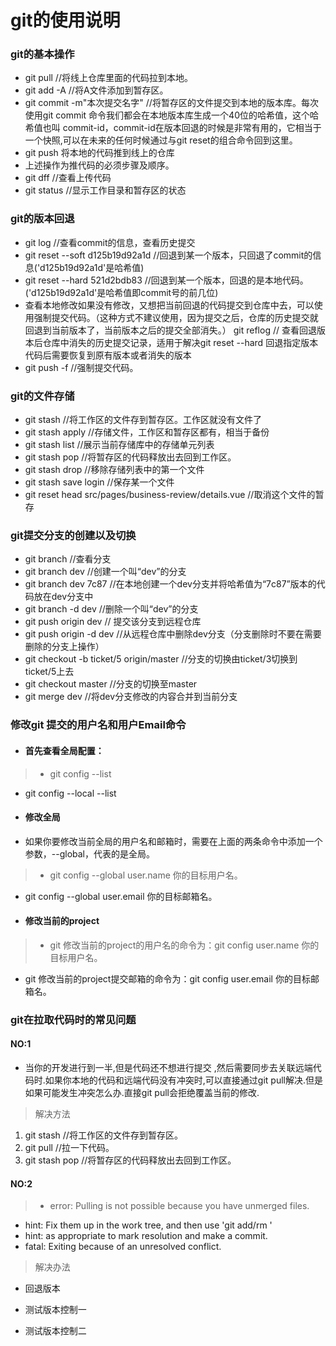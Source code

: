 # git的使用说明

### git的基本操作
* git pull   //将线上仓库里面的代码拉到本地。
* git add -A    //将A文件添加到暂存区。
* git commit -m"本次提交名字"   //将暂存区的文件提交到本地的版本库。每次使用git commit 命令我们都会在本地版本库生成一个40位的哈希值，这个哈希值也叫         commit-id，commit-id在版本回退的时候是非常有用的，它相当于一个快照,可以在未来的任何时候通过与git reset的组合命令回到这里。
* git push  将本地的代码推到线上的仓库
* 上述操作为推代码的必须步骤及顺序。
* git dff     //查看上传代码
* git status    //显示工作目录和暂存区的状态

### git的版本回退
* git log   //查看commit的信息，查看历史提交
* git reset --soft d125b19d92a1d    //回退到某一个版本，只回退了commit的信息('d125b19d92a1d'是哈希值)
* git reset --hard 521d2bdb83  //回退到某一个版本，回退的是本地代码。('d125b19d92a1d'是哈希值即commit号的前几位)
* 查看本地修改如果没有修改，又想把当前回退的代码提交到仓库中去，可以使用强制提交代码。（这种方式不建议使用，因为提交之后，仓库的历史提交就回退到当前版本了，当前版本之后的提交全部消失。）
git reflog  // 查看回退版本后仓库中消失的历史提交记录，适用于解决git reset --hard 回退指定版本代码后需要恢复到原有版本或者消失的版本
* git push -f  //强制提交代码。

### git的文件存储
* git stash    //将工作区的文件存到暂存区。工作区就没有文件了
* git stash apply    //存储文件，工作区和暂存区都有，相当于备份
* git stash list    //展示当前存储库中的存储单元列表
* git stash pop    //将暂存区的代码释放出去回到工作区。
* git stash drop    //移除存储列表中的第一个文件
* git stash save login    //保存某一个文件
* git reset head src/pages/business-review/details.vue     //取消这个文件的暂存

### git提交分支的创建以及切换
* git branch    //查看分支
* git branch dev    //创建一个叫“dev”的分支
* git branch dev 7c87   //在本地创建一个dev分支并将哈希值为“7c87”版本的代码放在dev分支中
* git branch -d dev    //删除一个叫“dev”的分支
* git push origin dev // 提交该分支到远程仓库
* git push origin -d dev //从远程仓库中删除dev分支（分支删除时不要在需要删除的分支上操作）
* git checkout -b ticket/5 origin/master    //分支的切换由ticket/3切换到ticket/5上去
* git checkout master    //分支的切换至master
* git merge dev  //将dev分支修改的内容合并到当前分支

### 修改git 提交的用户名和用户Email命令
* #### 首先查看全局配置：

>* git config  --list 
* git config --local --list  

* #### 修改全局
* 如果你要修改当前全局的用户名和邮箱时，需要在上面的两条命令中添加一个参数，--global，代表的是全局。

>* git config  --global user.name 你的目标用户名。
* git config  --global user.email 你的目标邮箱名。

* #### 修改当前的project

>* git 修改当前的project的用户名的命令为：git config user.name 你的目标用户名。
* git 修改当前的project提交邮箱的命令为：git config user.email 你的目标邮箱名。


### git在拉取代码时的常见问题
#### NO:1
* 当你的开发进行到一半,但是代码还不想进行提交 ,然后需要同步去关联远端代码时.如果你本地的代码和远端代码没有冲突时,可以直接通过git pull解决.但是如果可能发生冲突怎么办.直接git pull会拒绝覆盖当前的修改.

> 解决方法
1. git stash    //将工作区的文件存到暂存区。
2. git pull    //拉一下代码。
3. git stash pop    //将暂存区的代码释放出去回到工作区。

#### NO:2
>* error: Pulling is not possible because you have unmerged files.
* hint: Fix them up in the work tree, and then use 'git add/rm <file>'
* hint: as appropriate to mark resolution and make a commit.
* fatal: Exiting because of an unresolved conflict.

> 解决办法
* 回退版本


* 测试版本控制一
* 测试版本控制二